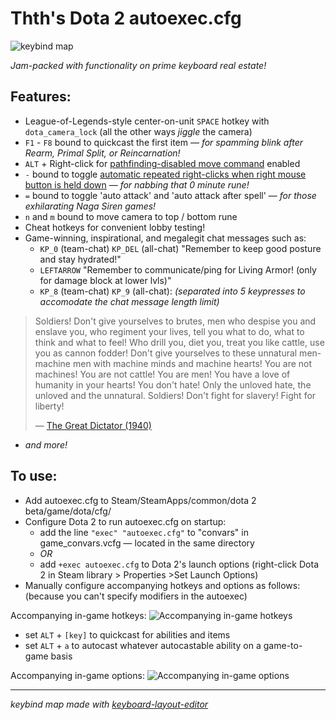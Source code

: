 # Thth's Dota 2 autoexec.cfg

![keybind map](https://cloud.githubusercontent.com/assets/7574985/10159350/cd5335e2-6665-11e5-8134-e23e181e5c7d.png)

*Jam-packed with functionality on prime keyboard real estate!*
## Features:
* League-of-Legends-style center-on-unit ```SPACE``` hotkey with ```dota_camera_lock``` (all the other ways *jiggle* the camera)
* ```F1``` - ```F8``` bound to quickcast the first item — *for spamming blink after Rearm, Primal Split, or Reincarnation!*
* ```ALT``` + Right-click for [pathfinding-disabled move command](http://store.steampowered.com/news/15840/) enabled
* ```-``` bound to toggle [automatic repeated right-clicks when right mouse button is held down](http://store.steampowered.com/news/15855/) — *for nabbing that 0 minute rune!*
* ```=``` bound to toggle 'auto attack' and 'auto attack after spell' — *for those exhilarating Naga Siren games!*
* ```n``` and ```m``` bound to move camera to top / bottom rune
* Cheat hotkeys for convenient lobby testing!
* Game-winning, inspirational, and megalegit chat messages such as:
  * ```KP_0``` (team-chat) ```KP_DEL``` (all-chat) "Remember to keep good posture and stay hydrated!"
  * ```LEFTARROW``` "Remember to communicate/ping for Living Armor! (only for damage block at lower lvls)"
  * ```KP_8``` (team-chat) ```KP_9``` (all-chat): *(separated into 5 keypresses to accomodate the chat message length limit)*

> Soldiers! Don't give yourselves to brutes, men who despise you and enslave you, who regiment your lives,
> tell you what to do, what to think and what to feel! Who drill you, diet you, treat you like cattle,
> use you as cannon fodder! Don't give yourselves to these unnatural men- machine men with machine minds and machine hearts!
> You are not machines! You are not cattle! You are men! You have a love of humanity in your hearts! You don't hate!
> Only the unloved hate, the unloved and the unnatural. Soldiers! Don't fight for slavery! Fight for liberty!
> 
> — [The Great Dictator (1940)](https://www.youtube.com/watch?v=5IvPIWzQcUY)

* *and more!*

## To use:

* Add autoexec.cfg to Steam/SteamApps/common/dota 2 beta/game/dota/cfg/
* Configure Dota 2 to run autoexec.cfg on startup:
  * add the line ```"exec" "autoexec.cfg"``` to "convars" in game_convars.vcfg — located in the same directory
  * *OR*
  * add ```+exec autoexec.cfg``` to Dota 2's launch options (right-click Dota 2 in Steam library > Properties >Set Launch Options)
* Manually configure accompanying hotkeys and options as follows: (because you can't specify modifiers in the autoexec)

Accompanying in-game hotkeys:
![Accompanying in-game hotkeys](https://cloud.githubusercontent.com/assets/7574985/10070077/340b69da-627e-11e5-8b93-90e5e57346d1.jpg)
* set ```ALT``` + ```[key]``` to quickcast for abilities and items
* set ```ALT``` + ```a``` to autocast whatever autocastable ability on a game-to-game basis

Accompanying in-game options:
![Accompanying in-game options](https://cloud.githubusercontent.com/assets/7574985/10070088/45b86908-627e-11e5-851c-f8d66711bc30.jpg)

---

*keybind map made with [keyboard-layout-editor](http://www.keyboard-layout-editor.com/)*
